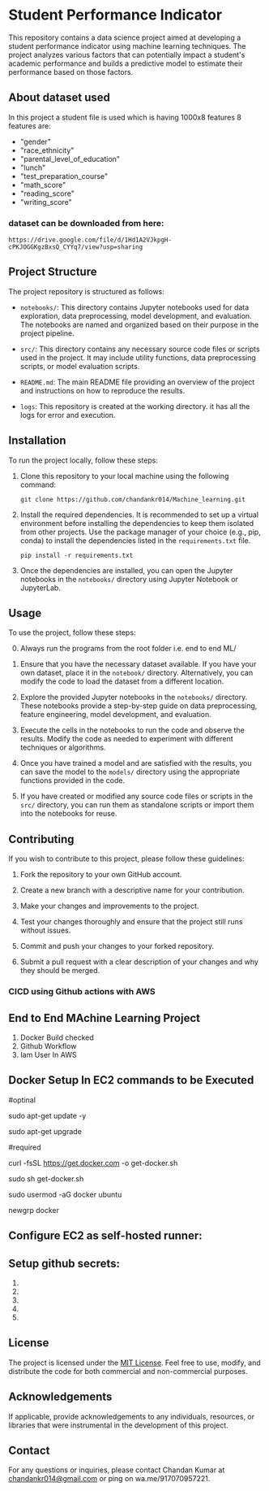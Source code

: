 # Student Performance Indicator

This repository contains a data science project aimed at developing a student performance indicator using machine learning techniques. The project analyzes various factors that can potentially impact a student's academic performance and builds a predictive model to estimate their performance based on those factors.

## About dataset used

In this project a student file is used which is having 1000x8 features
8 features are:
- "gender"
- "race_ethnicity"
- "parental_level_of_education"
- "lunch"
- "test_preparation_course"
- "math_score"
- "reading_score"
- "writing_score"

### dataset can be downloaded from here:
`https://drive.google.com/file/d/1Hd1A2VJkpgH-cPKJOGGKgzBxsQ_CYYq7/view?usp=sharing`

## Project Structure

The project repository is structured as follows:

- `notebooks/`: This directory contains Jupyter notebooks used for data exploration, data preprocessing, model development, and evaluation. The notebooks are named and organized based on their purpose in the project pipeline.

- `src/`: This directory contains any necessary source code files or scripts used in the project. It may include utility functions, data preprocessing scripts, or model evaluation scripts.

- `README.md`: The main README file providing an overview of the project and instructions on how to reproduce the results.

- `logs`: This repository is created at the working directory. it has all the logs for error and execution.

## Installation

To run the project locally, follow these steps:

1. Clone this repository to your local machine using the following command:
   ```
   git clone https://github.com/chandankr014/Machine_learning.git
   ```

2. Install the required dependencies. It is recommended to set up a virtual environment before installing the dependencies to keep them isolated from other projects. Use the package manager of your choice (e.g., pip, conda) to install the dependencies listed in the `requirements.txt` file.
   ```
   pip install -r requirements.txt
   ```

3. Once the dependencies are installed, you can open the Jupyter notebooks in the `notebooks/` directory using Jupyter Notebook or JupyterLab.

## Usage

To use the project, follow these steps:

0. Always run the programs from the root folder i.e. end to end ML/

1. Ensure that you have the necessary dataset available. If you have your own dataset, place it in the `notebook/` directory. Alternatively, you can modify the code to load the dataset from a different location.

2. Explore the provided Jupyter notebooks in the `notebooks/` directory. These notebooks provide a step-by-step guide on data preprocessing, feature engineering, model development, and evaluation.

3. Execute the cells in the notebooks to run the code and observe the results. Modify the code as needed to experiment with different techniques or algorithms.

4. Once you have trained a model and are satisfied with the results, you can save the model to the `models/` directory using the appropriate functions provided in the code.

5. If you have created or modified any source code files or scripts in the `src/` directory, you can run them as standalone scripts or import them into the notebooks for reuse.

## Contributing

If you wish to contribute to this project, please follow these guidelines:

1. Fork the repository to your own GitHub account.

2. Create a new branch with a descriptive name for your contribution.

3. Make your changes and improvements to the project.

4. Test your changes thoroughly and ensure that the project still runs without issues.

5. Commit and push your changes to your forked repository.

6. Submit a pull request with a clear description of your changes and why they should be merged.

### CICD using Github actions with AWS
## End to End MAchine Learning Project

1. Docker Build checked
2. Github Workflow
3. Iam User In AWS

## Docker Setup In EC2 commands to be Executed

#optinal

sudo apt-get update -y

sudo apt-get upgrade

#required

curl -fsSL https://get.docker.com -o get-docker.sh

sudo sh get-docker.sh

sudo usermod -aG docker ubuntu

newgrp docker

## Configure EC2 as self-hosted runner:

## Setup github secrets:
1.
2.
3.
4.
5.


## License

The project is licensed under the [MIT License](LICENSE). Feel free to use, modify, and distribute the code for both commercial and non-commercial purposes.

## Acknowledgements

If applicable, provide acknowledgements to any individuals, resources, or libraries that were instrumental in the development of this project.

## Contact

For any questions or inquiries, please contact Chandan Kumar at chandankr014@gmail.com or ping on wa.me/917070957221.
